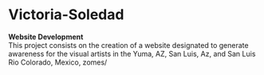 # Victoria-Soledad
<strong>Website Development</strong> <br>
This project consists on the creation of a website designated to generate awareness for the visual artists in the Yuma, AZ, San Luis, Az, and San Luis Rio Colorado, Mexico, zomes/
